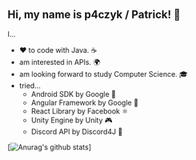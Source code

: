 ## Hi, my name is p4czyk / Patrick! 👋

I...
 - ❤️ to code with Java. ☕
 - am interested in APIs. 🌍
 - am looking forward to study Computer Science. 🎓
 - tried...
    - Android SDK by Google 📱
    - Angular Framework by Google 🍎
    - React Library by Facebook ⚛️
    - Unity Engine by Unity 🎮
    - Discord API by Discord4J 🎤

[![Anurag's github stats](https://github-readme-stats.vercel.app/api?username=p4czyk)]
